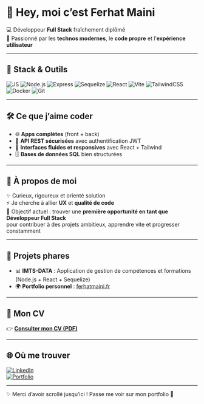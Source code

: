 # 👋 Hey, moi c’est Ferhat Maini  

💻 Développeur **Full Stack** fraîchement diplômé  
🌱 Passionné par les **technos modernes**, le **code propre** et l’**expérience utilisateur**  

---

## 🚀 Stack & Outils

![JS](https://img.shields.io/badge/JavaScript-ES6+-yellow?logo=javascript)
![Node.js](https://img.shields.io/badge/Node.js-18.x-green?logo=node.js)
![Express](https://img.shields.io/badge/Express.js-black?logo=express)
![Sequelize](https://img.shields.io/badge/Sequelize-ORM-blue?logo=sequelize)
![React](https://img.shields.io/badge/React-18.x-61DAFB?logo=react)
![Vite](https://img.shields.io/badge/Vite-Build-purple?logo=vite)
![TailwindCSS](https://img.shields.io/badge/TailwindCSS-Utility-blue?logo=tailwindcss)
![Docker](https://img.shields.io/badge/Docker-Container-blue?logo=docker)
![Git](https://img.shields.io/badge/Git-Version%20Control-orange?logo=git)

---

## 🛠️ Ce que j’aime coder
- 🌐 **Apps complètes** (front + back)  
- 🔐 **API REST sécurisées** avec authentification JWT  
- 🎨 **Interfaces fluides et responsives** avec React + Tailwind  
- 🗄️ **Bases de données SQL** bien structurées  

---

## 📌 À propos de moi
✨ Curieux, rigoureux et orienté solution  
⚡ Je cherche à allier **UX** et **qualité de code**  
🚀 Objectif actuel : trouver une **première opportunité en tant que Développeur Full Stack**  
pour contribuer à des projets ambitieux, apprendre vite et progresser constamment  

---

## 📂 Projets phares
- 📊 **IMTS-DATA** : Application de gestion de compétences et formations (Node.js + React + Sequelize)  
- 🌍 **Portfolio personnel** : [ferhatmaini.fr](https://senfoosan.github.io)  

---

## 📄 Mon CV
👉 [**Consulter mon CV (PDF)**](https://senfoosan.github.io/portfolio/assets/curivtae/Ferhat_Maini.pdf)  

---

## 🌐 Où me trouver
[![LinkedIn](https://img.shields.io/badge/LinkedIn-Ferhat%20Maini-blue?logo=linkedin)](https://www.linkedin.com/in/ferhat-maini)  
[![Portfolio](https://img.shields.io/badge/Portfolio-ferhatmaini.fr-61DAFB?logo=react)](https://ferhatmaini.fr)  

---

✨ Merci d’avoir scrollé jusqu’ici ! Passe me voir sur mon portfolio 🚀
